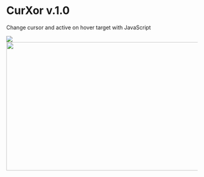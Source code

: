 # CurXor v.1.0
Change cursor and active on hover target with JavaScript

![](https://sv1.picz.in.th/images/2020/07/21/5LQ7cE.gif)
<img src="https://sv1.picz.in.th/images/2020/07/21/5LQ7cE.gif" width="600" height="338" />
